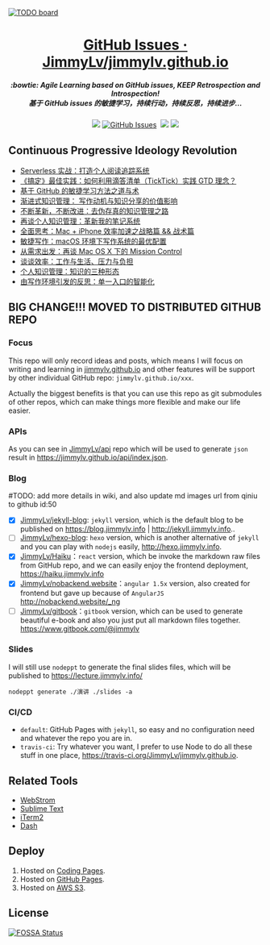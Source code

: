 [![TODO board](https://imdone.io/api/1.0/projects/5aa2413ebb63cf6fc8d9beb8/badge)](https://imdone.io/app#/board/JimmyLv/jimmylv.github.io)

<h1 align="center">
<a href="https://github.com/JimmyLv/jimmylv.github.io/issues">GitHub Issues · JimmyLv/jimmylv.github.io</a>
<h5 align="center", style="color, #666">
:bowtie: Agile Learning based on GitHub issues, <strong>KEEP</strong> Retrospection and Introspection! 
<br>
基于 GitHub issues 的敏捷学习，持续行动，持续反思，持续进步…
</h5>
</h1>
<p align="center">
<a href="https://travis-ci.org/JimmyLv/jimmylv.github.io"><img src="https://travis-ci.org/JimmyLv/jimmylv.github.io.svg?branch=master" /></a>
<a href="https://github.com/JimmyLv/jimmylv.github.io/issues#boards?notFullScreen=false&amp;repos=50039903&amp;showClosed=false" target="_blank" rel="external"><img src="https://img.shields.io/github/issues/JimmyLv/jimmylv.github.io.svg?maxAge=2592000" alt="GitHub Issues"></a>
<a href="https://github.com/JimmyLv/jimmylv.github.io/issues?q=is%3Aissue+is%3Aclosed" target="_blank" rel="external"><img src="https://img.shields.io/github/issues-closed-raw/JimmyLv/jimmylv.github.io.svg?maxAge=2592000" alt=""></a>
<a href="https://app.fossa.io/projects/git%2Bhttps%3A%2F%2Fgithub.com%2FJimmyLv%2Fjimmylv.github.io?ref=badge_shield" alt="FOSSA Status"><img src="https://app.fossa.io/api/projects/git%2Bhttps%3A%2F%2Fgithub.com%2FJimmyLv%2Fjimmylv.github.io.svg?type=shield"/></a>
<img src="https://img.shields.io/badge/license-MIT-brightgreen.svg" />
</p>

## Continuous Progressive Ideology Revolution

- [Serverless 实战：打造个人阅读追踪系统](https://blog.jimmylv.info/2017-06-30-serverless-in-action-build-personal-reading-statistics-system/)
- [《搞定》最佳实践：如何利用滴答清单（TickTick）实践 GTD 理念？](https://blog.jimmylv.info/2017-02-20-gtd-best-practice-137/)
- [基于 GitHub 的敏捷学习方法之道与术](http://blog.jimmylv.info/2016-12-04-agile-learning-based-on-github-issues/)
- [渐进式知识管理： 写作动机与知识分享的价值影响](http://blog.jimmylv.info/2016-11-19-input-and-output-of-PKM/)
- [不断革新，不断改进：去伪存真的知识管理之路](http://blog.jimmylv.info/2016-09-16-sorting-out-knowledge-from-information/)
- [再谈个人知识管理：革新我的笔记系统](http://blog.jimmylv.info/2016-07-12-pkm-again-to-innovate-my-note-system/)
- [全面思考：Mac + iPhone 效率加速之战略篇 && 战术篇](http://blog.jimmylv.info/2016-07-10-speed-up-mac-efficiency/)
- [敏捷写作：macOS 环境下写作系统的最优配置](http://blog.jimmylv.info/2016-06-11-write-in-mac-os-x/)
- [从需求出发：再谈 Mac OS X 下的 Mission Control](http://blog.jimmylv.info/2015-10-31-mission-control-on-mac-os-x/)
- [谈谈效率：工作与生活、压力与负担](http://blog.jimmylv.info/2015-10-30-productivity-and-pressure/)
- [个人知识管理：知识的三种形态](http://blog.jimmylv.info/2015-10-09-three-types-of-knowledge/)
- [由写作环境引发的反思：单一入口的智能化](http://blog.jimmylv.info/2015-05-12-intellectual-and-single-entrance/)

## **BIG CHANGE!!! MOVED TO DISTRIBUTED GITHUB REPO**

### Focus 

This repo will only record ideas and posts, which means I will focus on writing and learning in [jimmylv.github.io](https://github.com/JimmyLv/jimmylv.github.io) and other features will be support by other individual GitHub repo: `jimmylv.github.io/xxx`.

Actually the biggest benefits is that you can use this repo as git submodules of other repos, which can make things more flexible and make our life easier. 

### APIs

As you can see in [JimmyLv/api](https://github.com/JimmyLv/api) repo which will be used to generate `json` result in <https://jimmylv.github.io/api/index.json>.

### Blog

#TODO: add more details in wiki, and also update md images url from qiniu to github id:50

* [x] [JimmyLv/jekyll-blog](https://github.com/JimmyLv/jekyll-blog): `jekyll` version, which is the default blog to be published on <https://blog.jimmylv.info> | <http://jekyll.jimmylv.info>..
* [ ] [JimmyLv/hexo-blog](https://github.com/JimmyLv/hexo-blog): `hexo` version, which is another alternative of `jekyll` and you can play with `nodejs` easily, <http://hexo.jimmylv.info>.
* [x] [JimmyLv/Haiku](https://github.com/JimmyLv/Haiku)：`react` version, which be invoke the markdown raw files from GitHub repo, and we can easily enjoy the frontend deployment, <https://haiku.jimmylv.info>
* [x] [JimmyLv/nobackend.website](https://github.com/JimmyLv/nobackend.website)：`angular 1.5x` version, also created for frontend but gave up because of `AngularJS` <http://nobackend.website/_ng>  
* [ ] [JimmyLv/gitbook](https://github.com/JimmyLv/GitBook)：`gitbook` version, which can be used to generate beautiful e-book and also you just put all markdown files together. <https://www.gitbook.com/@jimmylv>

### Slides

I will still use `nodeppt` to generate the final slides files, which will be published to <https://lecture.jimmylv.info/>

```
nodeppt generate ./演讲 ./slides -a
```

### CI/CD

- `default`: GitHub Pages with `jekyll`, so easy and no configuration need and whatever the repo you are in.
- `travis-ci`: Try whatever you want, I prefer to use Node to do all these stuff in one place, <https://travis-ci.org/JimmyLv/jimmylv.github.io>.


## Related Tools

- [WebStrom](https://www.jetbrains.com/webstorm/)
- [Sublime Text](https://www.sublimetext.com/3)
- [iTerm2](https://www.iterm2.com/)
- [Dash](https://kapeli.com/dash)

## Deploy

1. Hosted on [Coding Pages](http://blog.jimmylv.info/).
2. Hosted on [GitHub Pages](http://jimmylv.github.io/).
3. Hosted on [AWS S3](http://blog.jimmylv.info.s3-website-ap-southeast-1.amazonaws.com/).

## License

[![FOSSA Status](https://app.fossa.io/api/projects/git%2Bhttps%3A%2F%2Fgithub.com%2FJimmyLv%2Fjimmylv.github.io.svg?type=large)](https://app.fossa.io/projects/git%2Bhttps%3A%2F%2Fgithub.com%2FJimmyLv%2Fjimmylv.github.io?ref=badge_large)
